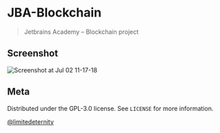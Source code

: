 # JBA-Blockchain
> Jetbrains Academy – Blockchain project

## Screenshot

![Screenshot at Jul 02 11-17-18](https://user-images.githubusercontent.com/24318966/86335113-c108a500-bc56-11ea-9dcc-5dea9f48735b.png)

## Meta

Distributed under the GPL-3.0 license. See ``LICENSE`` for more information.

[@limitedeternity](https://github.com/limitedeternity)
